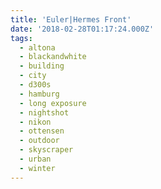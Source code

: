```yaml
---
title: 'Euler|Hermes Front'
date: '2018-02-28T01:17:24.000Z'
tags:
  - altona
  - blackandwhite
  - building
  - city
  - d300s
  - hamburg
  - long exposure
  - nightshot
  - nikon
  - ottensen
  - outdoor
  - skyscraper
  - urban
  - winter
---
```

